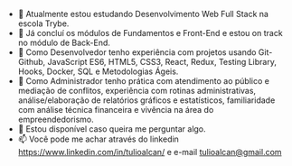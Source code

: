 - 🔭 Atualmente estou estudando Desenvolvimento Web Full Stack na escola Trybe.
- 🌱 Já concluí os módulos de Fundamentos e Front-End e estou on track no módulo de Back-End.
- 👯 Como Desenvolvedor tenho experiência com projetos usando Git-Github, JavaScript ES6, HTML5, CSS3, React, Redux, Testing Library, Hooks, Docker, SQL e Metodologias Ágeis.
- 🤔 Como Administrador tenho prática com atendimento ao público e mediação de conflitos, experiência com rotinas administrativas, análise/elaboração de relatórios gráficos e estatísticos, familiaridade com análise técnica financeira e vivência na área do empreendedorismo.
- 💬 Estou disponível caso queira me perguntar algo.
- 📫 Você pode me achar através do linkedin https://www.linkedin.com/in/tulioalcan/ e e-mail tulioalcan@gmail.com
